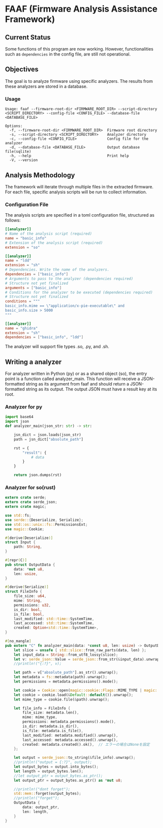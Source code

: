 # FAAF (Firmware Analysis Assistance Framework)

## Current Status

Some functions of this program are now working. 
However, functionalities such as `dependencies` in the config file, are still not operational.

## Objectives

The goal is to analyze firmware using specific analyzers. The results from these analyzers are stored in a database.

### Usage

```
Usage: faaf --firmware-root-dir <FIRMWARE_ROOT_DIR> --script-directory <SCRIPT_DIRECTORY> --config-file <CONFIG_FILE> --database-file <DATABASE_FILE>

Options:
  -f, --firmware-root-dir <FIRMWARE_ROOT_DIR>  Firmware root directory
  -s, --script-directory <SCRIPT_DIRECTORY>    Analyzer directory
  -c, --config-file <CONFIG_FILE>              Config file for the analyzer
  -d, --database-file <DATABASE_FILE>          Output database file(sqlite)
  -h, --help                                   Print help
  -V, --version  
```

## Analysis Methodology

The framework will iterate through multiple files in the extracted firmware. For each file, specific analysis scripts will be run to collect information.

### Configuration File

The analysis scripts are specified in a toml configuration file, structured as follows:

```toml
[[analyzer]]
# Name of the analysis script (required)
name = "basic_info"
# Extension of the analysis script (required)
extension = "so"

[[analyzer]]
name = "ldd"
extension = "sh"
# Dependencies. Write the name of the analyzers.
dependencies = ["basic_info"]
# Arguments to pass to the analyzer (dependencies required)
# Structure not yet finalized
arguments = ["basic_info"]
# Conditions for the analyzer to be executed (dependencies required)
# Structure not yet finalized
conditions = """
basic_info.mime == \"application/x-pie-executable\" and
basic_info.size > 5000
"""

[[analyzer]]
name = "ghidra"
extension = "sh"
dependencies = ["basic_info", "ldd"]
```

The analyzer will support file types .so, .py, and .sh.

## Writing a analyzer

For analyzer written in Python (py) or as a shared object (so), the entry point is a function called analyzer_main. This function will receive a JSON-formatted string as its argument from faaf and should return a JSON-formatted string as its output. The output JSON must have a result key at its root.

### Analyzer for py

```py
import base64
import json
def analyzer_main(json_str: str) -> str:

    jsn_dict = json.loads(json_str)
    path = jsn_dict["absolute_path"] 

    rst = {
        "result": {
            # data
        }
    }

    return json.dumps(rst)
```

### Analyzer for so(rust)

```rs
extern crate serde;
extern crate serde_json;
extern crate magic;

use std::fs;
use serde::{Deserialize, Serialize};
use std::os::unix::fs::PermissionsExt;
use magic::Cookie;

#[derive(Deserialize)]
struct Input {
    path: String,
}

#[repr(C)]
pub struct OutputData {
    data: *mut u8,
    len: usize,
}

#[derive(Serialize)]
struct FileInfo {
    file_size: u64,
    mime: String,
    permissions: u32,
    is_dir: bool,
    is_file: bool,
    last_modified: std::time::SystemTime,
    last_accessed: std::time::SystemTime,
    created: Option<std::time::SystemTime>,
}

#[no_mangle]
pub extern "C" fn analyzer_main(data: *const u8, len: usize) -> OutputData {
    let slice = unsafe { std::slice::from_raw_parts(data, len) };
    let input_data = String::from_utf8_lossy(slice);
    let v: serde_json::Value = serde_json::from_str(&input_data).unwrap();
    //println!("{:?}", v);

    let path = v["absolute_path"].as_str().unwrap();
    let metadata = fs::metadata(path).unwrap();
    let permissions = metadata.permissions().mode();

    let cookie = Cookie::open(magic::cookie::Flags::MIME_TYPE | magic::cookie::Flags::MIME_ENCODING).unwrap();
    let cookie = cookie.load(&Default::default()).unwrap();
    let mime_type = cookie.file(&path).unwrap();

	let file_info = FileInfo {
	    file_size: metadata.len(),
	    mime: mime_type,
	    permissions: metadata.permissions().mode(),
	    is_dir: metadata.is_dir(),
	    is_file: metadata.is_file(),
	    last_modified: metadata.modified().unwrap(),
	    last_accessed: metadata.accessed().unwrap(),
	    created: metadata.created().ok(),  // エラーの場合はNoneを設定
	};

    let output = serde_json::to_string(&file_info).unwrap();
    //println!("output = {:?}", output);
    let output_bytes = output.into_bytes();
    let length = output_bytes.len();
    //let output_ptr = output_bytes.as_ptr();
    let output_ptr = output_bytes.as_ptr() as *mut u8;

    //println!("dont forget");
    std::mem::forget(output_bytes);
    //println!("forget");
    OutputData {
        data: output_ptr,
        len: length,
    }
}
```
